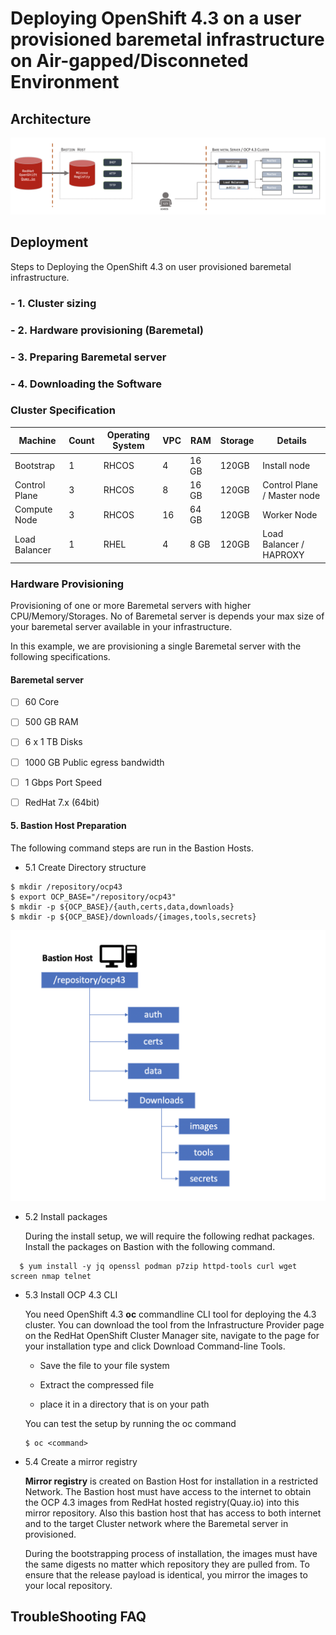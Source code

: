 # Deploying OpenShift 4.3 on a user provisioned baremetal infrastructure on Air-gapped/Disconneted Environment




##  Architecture

![Architecture](https://github.com/ekambaraml/openshift43-on-baremetal-upi/blob/master/images/ocp43-airgap-deployment-architecture-01.png)




## Deployment
Steps to Deploying the OpenShift 4.3 on user provisioned baremetal infrastructure.

### - 1. Cluster sizing
### - 2. Hardware provisioning (Baremetal)
### - 3. Preparing Baremetal server
### - 4. Downloading the Software



### Cluster Specification

| Machine | Count | Operating System | VPC | RAM | Storage | Details
----------|-------| -----------------|-----|-----|---------|--------
Bootstrap | 1 | RHCOS | 4 | 16 GB | 120GB | Install node
Control Plane | 3 | RHCOS | 8 | 16 GB | 120GB | Control Plane / Master node
Compute Node | 3 | RHCOS | 16 | 64 GB | 120GB | Worker Node
Load Balancer | 1 | RHEL | 4 | 8 GB | 120GB | Load Balancer / HAPROXY


### Hardware Provisioning
Provisioning of one or more Baremetal servers with higher CPU/Memory/Storages. No of Baremetal server is depends your max size of your baremetal server available in your infrastructure.

In this example, we are provisioning a single Baremetal server with the following specifications.

#### Baremetal server
- [ ] 60 Core

- [ ] 500 GB RAM

- [ ] 6 x 1 TB Disks

- [ ] 1000 GB Public egress bandwidth

- [ ] 1 Gbps Port Speed

- [ ] RedHat 7.x (64bit)


#### 5. Bastion Host Preparation
The following command steps are run in the Bastion Hosts.

* 5.1 Create Directory structure

```
$ mkdir /repository/ocp43
$ export OCP_BASE="/repository/ocp43"
$ mkdir -p ${OCP_BASE}/{auth,certs,data,downloads}
$ mkdir -p ${OCP_BASE}/downloads/{images,tools,secrets}
```

![BastionHostdirectory](https://github.com/ekambaraml/openshift43-on-baremetal-upi/blob/master/images/bastion-host-directory.png)


* 5.2 Install packages

  During the install setup, we will require the following redhat packages. Install the packages on Bastion with the following   command.

```
  $ yum install -y jq openssl podman p7zip httpd-tools curl wget screen nmap telnet
```


* 5.3 Install OCP 4.3 CLI

  You need OpenShift 4.3 **oc** commandline CLI tool for deploying the 4.3 cluster. You can download the tool from the           Infrastructure Provider page on the RedHat OpenShift Cluster Manager site, navigate to the page for your installation type     and click Download Command-line Tools.
  
  - Save the file to your file system
  
  - Extract the compressed file
  
  - place it in a directory that is on your path
  
  You can test the setup by running the oc command
  
  ```
  $ oc <command>
  ```
  

* 5.4 Create a mirror registry

  **Mirror registry** is created on Bastion Host for installation in a restricted Network. The Bastion host must have access     to the         internet to obtain the OCP 4.3 images from RedHat hosted registry(Quay.io) into this mirror repository. Also   this bastion     host that has access to both internet and to the target Cluster network where the Baremetal server in         provisioned.
  
  During the bootstrapping process of installation, the images must have the same digests no matter which repository they are   pulled from. To ensure that the release payload is identical, you mirror the images to your local repository.


  






## TroubleShooting FAQ
